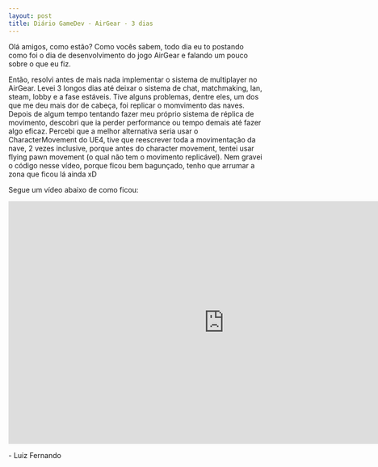 ```yaml
---
layout: post
title: Diário GameDev - AirGear - 3 dias 
---
```


Olá amigos, como estão? Como vocês sabem, todo dia eu to postando como foi o dia de desenvolvimento do jogo AirGear e falando um pouco sobre o que eu fiz.


Então, resolvi antes de mais nada implementar o sistema de multiplayer no AirGear. Levei 3 longos dias até deixar o sistema de chat, matchmaking, lan, steam, lobby e a fase estáveis. Tive alguns problemas, dentre eles, um dos que me deu mais dor de cabeça, foi replicar o momvimento das naves. Depois de algum tempo tentando fazer meu próprio sistema de réplica de movimento, descobri que ia perder performance ou tempo demais até fazer algo eficaz. Percebi que a melhor alternativa seria usar o CharacterMovement do UE4, tive que reescrever toda a movimentação da nave, 2 vezes inclusive, porque antes do character movement, tentei usar flying pawn movement (o qual não tem o movimento replicável). Nem gravei o código nesse vídeo, porque ficou bem bagunçado, tenho que arrumar a zona que ficou lá ainda xD

Segue um vídeo abaixo de como ficou: 

<div class="videoWrapper">
  <iframe width="854" height="480" src="https://www.youtube.com/embed/EQ6dNE2QSUQ" frameborder="0" allow="autoplay; encrypted-media" allowfullscreen></iframe>
</div>  


<p class= "message"> - Luiz Fernando </p>